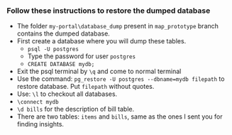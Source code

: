### Follow these instructions to restore the dumped database

- The folder `my-portal\database_dump` present in `map_prototype` branch contains the dumped database.
- First create a database where you will dump these tables.
	- `psql -U postgres`
	- Type the password for user `postgres`
	- `CREATE DATABASE mydb;`
- Exit the psql terminal by `\q` and come to normal terminal
- Use the command: `pg_restore -U postgres --dbname=mydb filepath` to restore database. Put `filepath` without quotes.
- Use: `\l` to checkout all databases.
- `\connect mydb`
- `\d bills` for the description of bill table.
- There are two tables: `items` and `bills`, same as the ones I sent you for finding insights. 
